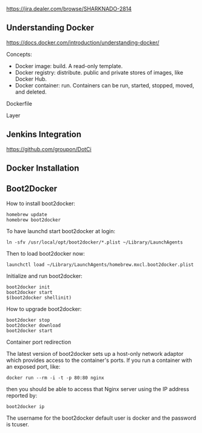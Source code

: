 

https://jira.dealer.com/browse/SHARKNADO-2814


## Understanding Docker

https://docs.docker.com/introduction/understanding-docker/

Concepts:

- Docker image: build.  A read-only template.
- Docker registry: distribute.  public and private stores of images, like Docker Hub.
- Docker container: run.  Containers can be run, started, stopped, moved, and deleted.

Dockerfile

Layer



## Jenkins Integration

https://github.com/groupon/DotCi


## Docker Installation

## Boot2Docker

How to install boot2docker:

    homebrew update
    homebrew boot2docker

To have launchd start boot2docker at login:

    ln -sfv /usr/local/opt/boot2docker/*.plist ~/Library/LaunchAgents

Then to load boot2docker now:

    launchctl load ~/Library/LaunchAgents/homebrew.mxcl.boot2docker.plist

Initialize and run boot2docker:

    boot2docker init
    boot2docker start
    $(boot2docker shellinit)

How to upgrade boot2docker:

    boot2docker stop
    boot2docker download
    boot2docker start

Container port redirection

The latest version of boot2docker sets up a host-only network adaptor which
provides access to the container's ports.  If you run a container with an exposed port, like:

    docker run --rm -i -t -p 80:80 nginx

then you should be able to access that Nginx server using the IP address reported by:

    boot2docker ip

The username for the boot2docker default user is docker and the password is tcuser.




